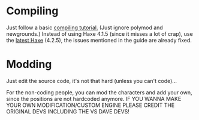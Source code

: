 # Compiling
Just follow a basic [compiling tutorial.](https://github.com/ninjamuffin99/Funkin#build-instructions) (Just ignore polymod and newgrounds.)
Instead of using Haxe 4.1.5 (since it misses a lot of crap), use the [latest Haxe](https://haxe.org/download/) (4.2.5), the issues mentioned in the guide are already fixed.

# Modding
Just edit the source code, it's not that hard (unless you can't code)...

For the non-coding people, you can mod the characters and add your own, since the positions are not hardcoded anymore.
IF YOU WANNA MAKE YOUR OWN MODIFICATION/CUSTOM ENGINE PLEASE CREDIT THE ORIGINAL DEVS INCLUDING THE VS DAVE DEVS!
